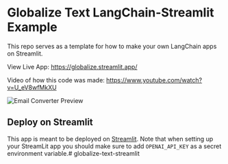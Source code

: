 # Globalize Text LangChain-Streamlit Example

This repo serves as a template for how to make your own LangChain apps on Streamlit.

View Live App: https://globalize.streamlit.app/

Video of how this code was made: https://www.youtube.com/watch?v=U_eV8wfMkXU

![Email Converter Preview](https://i.imgur.com/4vHwjId.png)

## Deploy on Streamlit

This app is meant to be deployed on [Streamlit](https://streamlit.io/).
Note that when setting up your StreamLit app you should make sure to add `OPENAI_API_KEY` as a secret environment variable.# globalize-text-streamlit
